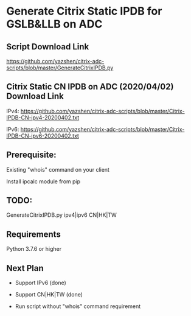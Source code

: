 # Generate Citrix Static IPDB for GSLB&LLB on ADC

## Script Download Link
https://github.com/yazshen/citrix-adc-scripts/blob/master/GenerateCitrixIPDB.py

## Citrix Static CN IPDB on ADC (2020/04/02) Download Link
IPv4: https://github.com/yazshen/citrix-adc-scripts/blob/master/Citrix-IPDB-CN-ipv4-20200402.txt

IPv6: https://github.com/yazshen/citrix-adc-scripts/blob/master/Citrix-IPDB-CN-ipv6-20200402.txt

## Prerequisite:

Existing "whois" command on your client

Install ipcalc module from pip

## TODO: 

GenerateCitrixIPDB.py ipv4|ipv6 CN|HK|TW

## Requirements

Python 3.7.6 or higher

## Next Plan

+ Support IPv6 (done)

+ Support CN|HK|TW (done)

+ Run script without "whois" command requirement

